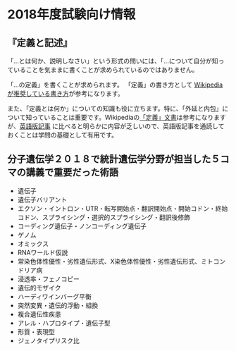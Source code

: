 # 2018年度試験向け情報

## 『定義と記述』

  「…とは何か、説明しなさい」という形式の問いには、「…について自分が知っていることを気ままに書くことが求められているのではありません。

  「…の定義」を書くことが求められます。
  「定義」の書き方として [Wikipedia が推奨している書き方](https://ja.wikipedia.org/wiki/Wikipedia:%E5%AE%9A%E7%BE%A9%E3%81%A8%E8%A8%98%E8%BF%B0 )が参考になります。

  また、「定義とは何か」についての知識も役に立ちます。特に、「外延と内包」について知っていることは重要です。Wikipediaの[「定義」文書](https://ja.wikipedia.org/wiki/%E5%AE%9A%E7%BE%A9)は参考になりますが、[英語版記事](https://en.wikipedia.org/wiki/Definition) に比べると明らかに内容が乏しいので、英語版記事を通読しておくことは学問の基礎として有用です。

## 分子遺伝学２０１８で統計遺伝学分野が担当した５コマの講義で重要だった術語

* 遺伝子
* 遺伝子バリアント
* エクソン・イントロン・UTR・転写開始点・翻訳開始点・開始コドン・終始コドン、スプライシング・選択的スプライシング・翻訳後修飾
* コーディング遺伝子・ノンコーディング遺伝子
* ゲノム
* オミックス
* RNAワールド仮説
* 常染色体性優性・劣性遺伝形式、X染色体性優性・劣性遺伝形式、ミトコンドリア病
* 浸透率・フェノコピー
* 遺伝的モザイク
* ハーディワインバーグ平衡
* 突然変異・遺伝的浮動・組換
* 複合遺伝性疾患
* アレル・ハプロタイプ・遺伝子型
* 形質・表現型
* ジェノタイプリスク比

